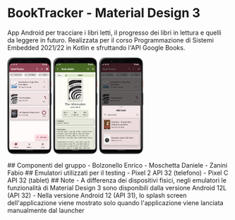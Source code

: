 # BookTracker - Material Design 3
App Android per tracciare i libri letti, il progresso dei libri in lettura e quelli da leggere in futuro. Realizzata per il corso Programmazione di Sistemi Embedded 2021/22 in Kotlin e sfruttando l'API Google Books.
<p float="center">
  <img src="https://github.com/enricobolzonello/BookTracker/blob/master/images/mainactivity1.png" width="100" />
  <img src="https://github.com/enricobolzonello/BookTracker/blob/master/images/bookdetail.png" width="100" /> 
  <img src="https://github.com/enricobolzonello/BookTracker/blob/master/images/add_small.png" width="100" />
</p>
## Componenti del gruppo
- Bolzonello Enrico
- Moschetta Daniele
- Zanini Fabio
## Emulatori utilizzati per il testing
- Pixel 2 API 32 (telefono)
- Pixel C API 32 (tablet)
## Note
- A differenza dei dispositivi fisici, negli emulatori le funzionalità di Material Design 3 sono disponibili dalla versione Android 12L (API 32)
- Nella versione Android 12 (API 31), lo splash screen dell'applicazione viene mostrato solo quando l'applicazione viene lanciata manualmente dal launcher
